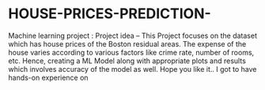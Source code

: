 # HOUSE-PRICES-PREDICTION-
Machine learning project :
Project idea – This Project focuses on the dataset which has house prices of the Boston residual areas. The expense of the house varies according to various factors like crime rate, number of rooms, etc. Hence, creating a ML Model along with appropriate plots and results which involves accuracy of the model as well. Hope you like it..
I got to have hands-on experience on 
